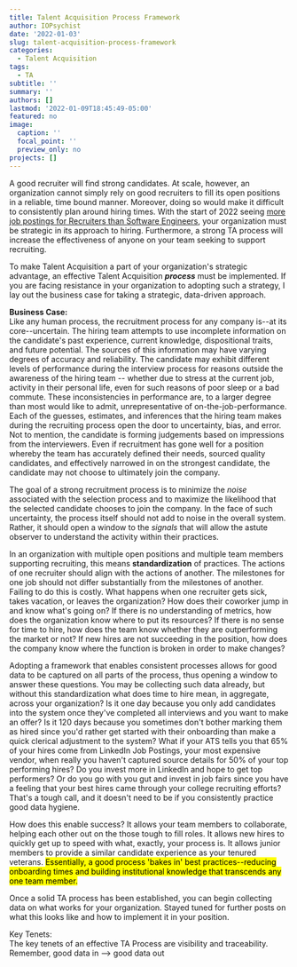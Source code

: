 ```yaml
---
title: Talent Acquisition Process Framework
author: IOPsychist
date: '2022-01-03'
slug: talent-acquisition-process-framework
categories:
  - Talent Acquisition
tags:
  - TA
subtitle: ''
summary: ''
authors: []
lastmod: '2022-01-09T18:45:49-05:00'
featured: no
image:
  caption: ''
  focal_point: ''
  preview_only: no
projects: []
---
```


A good recruiter will find strong candidates. At scale, however, an organization cannot simply rely on good recruiters to fill its open positions in a reliable, time bound manner. Moreover, doing so would make it difficult to consistently plan around hiring times. With the start of 2022 seeing [more job postings for Recruiters than Software Engineers](https://twitter.com/Josh_Bersin/status/1478135382298411008), your organization must be strategic in its approach to hiring. Furthermore, a strong TA process will increase the effectiveness of anyone on your team seeking to support recruiting.  

To make Talent Acquisition a part of your organization's strategic advantage, an effective Talent Acquisition **_process_** must be implemented. If you are facing resistance in your organization to adopting such a strategy, I lay out the business case for taking a strategic, data-driven approach.  

**Business Case:**  
Like any human process, the recruitment process for any company is--at its core--uncertain. The hiring team attempts to use incomplete information on the candidate's past experience, current knowledge, dispositional traits, and future potential. The sources of this information may have varying degrees of accuracy and reliability. The candidate may exhibit different levels of performance during the interview process for reasons outside the awareness of the hiring team -- whether due to stress at the current job, activity in their personal life, even for such reasons of poor sleep or a 
bad commute. These inconsistencies in performance are, to a larger degree than most would like to admit, unrepresentative of on-the-job-performance. Each of the guesses, estimates, and inferences that the hiring team makes during the recruiting process open the door to uncertainty, bias, and error. Not to mention, the candidate is forming judgements based on impressions from the interviewers. Even if recruitment has gone well for a position whereby the team has accurately defined their needs, sourced quality candidates, and effectively narrowed in on the strongest candidate, the candidate may not choose to ultimately join the company.    

The goal of a strong recruitment process is to minimize the *noise* associated with the selection process and to maximize the likelihood that the selected candidate chooses to join the company. In the face of such uncertainty, the process itself should not add to noise in the overall system. Rather, it should open a window to the *signals* that will allow the astute observer to understand the activity within their practices.  

In an organization with multiple open positions and multiple team members supporting recruiting, this means **standardization** of practices. The actions of one recruiter should align with the actions of another. The milestones for one job should not differ substantially from the milestones of another. Failing to do this is costly. What happens when one recruiter gets sick, takes vacation, or leaves the organization? How does their coworker jump in and know what's going on? If there is no understanding of metrics, how does the organization know where to put its resources? If there is no sense for time to hire, how does the team know whether they are outperforming the market or not? If new hires are not succeeding in the position, how does the company know where the function is broken in order to make changes?  

Adopting a framework that enables consistent processes allows for good data to be captured on all parts of the process, thus opening a window to answer these questions. You may be collecting such data already, but without this standardization what does time to hire mean, in aggregate, across your organization? Is it one day because you only add candidates into the system once they've completed all interviews and you want to make an offer? Is it 120 days because you sometimes don't bother marking them as hired since you'd rather get started with their onboarding than make a quick clerical adjustment to the system? What if your ATS tells you that 65% of your hires come from LinkedIn Job Postings, your most expensive vendor, when really you haven't captured source details for 50% of your top performing hires? Do you invest more in LinkedIn and hope to get top performers? Or do you go with you gut and invest in job fairs since you have a feeling that your best hires came through your college recruiting efforts? That's a tough call, and it doesn't need to be if you consistently practice good data hygiene.  

How does this enable success? It allows your team members to collaborate, helping each other out on the those tough to fill roles. It allows new hires to quickly get up to speed with what, exactly, your process is. It allows junior members to provide a similar candidate experience as your tenured veterans. <mark>Essentially, a good process 'bakes in' best practices--reducing onboarding times and building institutional knowledge that transcends any one team member.</mark>  

Once a solid TA process has been established, you can begin collecting data on what works for your organization. Stayed tuned for further posts on what this looks like and how to implement it in your position.  

Key Tenets:  
The key tenets of an effective TA Process are visibility and traceability. Remember, good data in --> good data out
